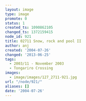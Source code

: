 ```yaml
---
layout: image
type: image
promote: 0
status: 1
created_ts: 1090862105
changed_ts: 1372159415
node_id: 921
title: 02711 Snow, rock and pool II
author: anj
created: '2004-07-26'
changed: '2013-06-25'
tags:
  - 2003/11 - November 2003
  - Tongariro Crossing
images:
  - image/images/127_2711-921.jpg
url: "/node/921/"
aliases: []
date: '2004-07-26'
---
```


